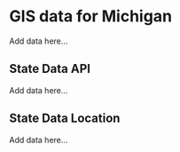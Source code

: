 # GIS data for Michigan

Add data here...

## State Data API

Add data here...

## State Data Location

Add data here...
